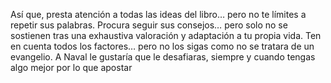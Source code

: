 Así que, presta atención a todas las ideas del libro… pero no te 
límites a repetir sus palabras. Procura seguir sus consejos… pero solo 
no se sostienen tras una exhaustiva valoración y adaptación a tu propia 
vida. Ten en cuenta todos los factores… pero no los sigas como no se 
tratara de un evangelio. A Naval le gustaría que le desafiaras, siempre 
y cuando tengas algo mejor por lo que apostar